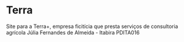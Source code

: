 # Terra
Site para a Terra+, empresa ficitícia que presta serviços de consultoria agrícola
Júlia Fernandes de Almeida - Itabira
PDITA016
